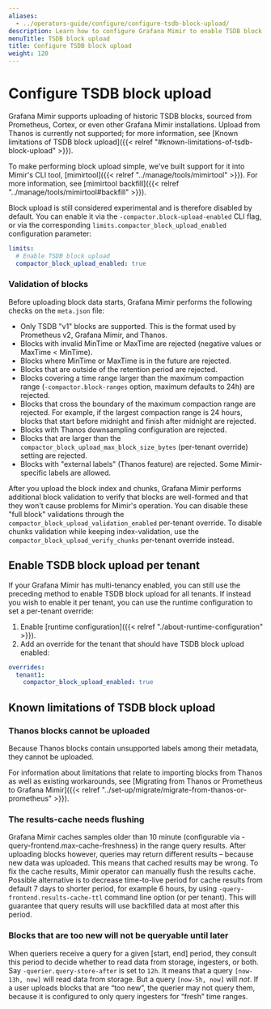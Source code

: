 ```yaml
---
aliases:
  - ../operators-guide/configure/configure-tsdb-block-upload/
description: Learn how to configure Grafana Mimir to enable TSDB block upload
menuTitle: TSDB block upload
title: Configure TSDB block upload
weight: 120
---
```


# Configure TSDB block upload

Grafana Mimir supports uploading of historic TSDB blocks, sourced from Prometheus, Cortex, or even other
Grafana Mimir installations. Upload from Thanos is currently not supported; for more information, see [Known limitations of TSDB block upload]({{< relref "#known-limitations-of-tsdb-block-upload" >}}).

To make performing block upload simple, we've built support for it into Mimir's CLI tool, [mimirtool]({{< relref "../manage/tools/mimirtool" >}}). For more information, see [mimirtool backfill]({{< relref "../manage/tools/mimirtool#backfill" >}}).

Block upload is still considered experimental and is therefore disabled by default. You can enable it via the `-compactor.block-upload-enabled`
CLI flag, or via the corresponding `limits.compactor_block_upload_enabled` configuration parameter:

```yaml
limits:
  # Enable TSDB block upload
  compactor_block_upload_enabled: true
```

### Validation of blocks

Before uploading block data starts, Grafana Mimir performs the following checks on the `meta.json` file:

- Only TSDB "v1" blocks are supported. This is the format used by Prometheus v2, Grafana Mimir, and Thanos.
- Blocks with invalid MinTime or MaxTime are rejected (negative values or MaxTime < MinTime).
- Blocks where MinTime or MaxTime is in the future are rejected.
- Blocks that are outside of the retention period are rejected.
- Blocks covering a time range larger than the maximum compaction range (`-compactor.block-ranges` option, maximum defaults to 24h) are rejected.
- Blocks that cross the boundary of the maximum compaction range are rejected. For example, if the largest compaction range is 24 hours, blocks that start before midnight and finish after midnight are rejected.
- Blocks with Thanos downsampling configuration are rejected.
- Blocks that are larger than the `compactor_block_upload_max_block_size_bytes` (per-tenant override) setting are rejected.
- Blocks with "external labels" (Thanos feature) are rejected. Some Mimir-specific labels are allowed.

After you upload the block index and chunks, Grafana Mimir performs additional block validation to verify that blocks are well-formed and that they won't cause problems for Mimir's operation.
You can disable these "full block" validations through the `compactor_block_upload_validation_enabled` per-tenant override.
To disable chunks validation while keeping index-validation, use the `compactor_block_upload_verify_chunks` per-tenant override instead.

## Enable TSDB block upload per tenant

If your Grafana Mimir has multi-tenancy enabled, you can still use the preceding method to enable
TSDB block upload for all tenants. If instead you wish to enable it per tenant, you can use the
runtime configuration to set a per-tenant override:

1. Enable [runtime configuration]({{< relref "./about-runtime-configuration" >}}).
1. Add an override for the tenant that should have TSDB block upload enabled:

```yaml
overrides:
  tenant1:
    compactor_block_upload_enabled: true
```

## Known limitations of TSDB block upload

### Thanos blocks cannot be uploaded

Because Thanos blocks contain unsupported labels among their metadata, they cannot be uploaded.

For information about limitations that relate to importing blocks from Thanos as well as existing workarounds, see
[Migrating from Thanos or Prometheus to Grafana Mimir]({{< relref "../set-up/migrate/migrate-from-thanos-or-prometheus" >}}).

### The results-cache needs flushing

Grafana Mimir caches samples older than 10 minute (configurable via -query-frontend.max-cache-freshness) in the range query results.
After uploading blocks however, queries may return different results – because new data was uploaded.
This means that cached results may be wrong.
To fix the cache results, Mimir operator can manually flush the results cache.
Possible alternative is to decrease time-to-live period for cache results from default 7 days to shorter period, for example 6 hours, by using `-query-frontend.results-cache-ttl` command line option (or per tenant).
This will guarantee that query results will use backfilled data at most after this period.

### Blocks that are too new will not be queryable until later

When queriers receive a query for a given [start, end] period, they consult this period to decide whether to read
data from storage, ingesters, or both. Say `-querier.query-store-after` is set to `12h`. It means that a query
`[now-13h, now]` will read data from storage. But a query `[now-5h, now]` will _not_. If a user uploads blocks that are
“too new”, the querier may not query them, because it is configured to only query ingesters for “fresh” time ranges.
